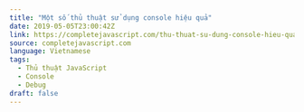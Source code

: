 ```yaml
---
title: "Một số thủ thuật sử dụng console hiệu quả"
date: 2019-05-05T23:00:42Z
link: https://completejavascript.com/thu-thuat-su-dung-console-hieu-qua/?utm_medium=RSS&utm_source=news.12bit.vn
source: completejavascript.com
language: Vietnamese
tags:
  - Thủ thuật JavaScript
  - Console
  - Debug
draft: false
---
```

